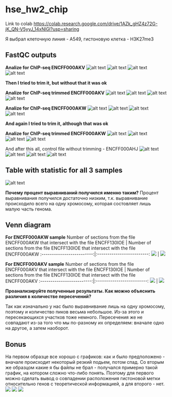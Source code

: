 # hse_hw2_chip

Link to colab https://colab.research.google.com/drive/1AZk_gHZ4z72G-jK_QN-V5yyJ_14xNlGl?usp=sharing

Я выбрал клеточную линия - A549, гистоновую клетка - H3K27me3

 ## FastQC outputs
 
 **Analize for ChIP-seq ENCFF000AKV**
 ![alt text](https://github.com/messlav/hse_hw2_chip/blob/main/imgs/Снимок%20экрана%202022-03-03%20в%2015.50.31.png)  ![alt text](https://github.com/messlav/hse_hw2_chip/blob/main/imgs/Снимок%20экрана%202022-03-03%20в%2015.50.42.png)
 ![alt text](https://github.com/messlav/hse_hw2_chip/blob/main/imgs/Снимок%20экрана%202022-03-03%20в%2015.50.53.png)  ![alt text](https://github.com/messlav/hse_hw2_chip/blob/main/imgs/Снимок%20экрана%202022-03-03%20в%2015.52.36.png)
 
**Then I tried to trim it, but without that it was ok**

**Analize for ChIP-seq trimmed ENCFF000AKV**
 ![alt text](https://github.com/messlav/hse_hw2_chip/blob/main/imgs/Снимок%20экрана%202022-03-03%20в%2015.51.17.png)  ![alt text](https://github.com/messlav/hse_hw2_chip/blob/main/imgs/Снимок%20экрана%202022-03-03%20в%2015.51.23.png)
 ![alt text](https://github.com/messlav/hse_hw2_chip/blob/main/imgs/Снимок%20экрана%202022-03-03%20в%2015.51.28.png)  ![alt text](https://github.com/messlav/hse_hw2_chip/blob/main/imgs/Снимок%20экрана%202022-03-03%20в%2015.51.40.png)
 
 **Analize for ChIP-seq ENCFF000AKW**
 ![alt text](https://github.com/messlav/hse_hw2_chip/blob/main/imgs/Снимок%20экрана%202022-03-03%20в%2015.52.43.png)  ![alt text](https://github.com/messlav/hse_hw2_chip/blob/main/imgs/Снимок%20экрана%202022-03-03%20в%2015.52.49.png)
 ![alt text](https://github.com/messlav/hse_hw2_chip/blob/main/imgs/Снимок%20экрана%202022-03-03%20в%2015.52.54.png)  ![alt text](https://github.com/messlav/hse_hw2_chip/blob/main/imgs/Снимок%20экрана%202022-03-03%20в%2015.53.02.png)
 
 **And again I tried to trim it, although that was ok**
 
  **Analize for ChIP-seq trimmed ENCFF000AKW**
  ![alt text](https://github.com/messlav/hse_hw2_chip/blob/main/imgs/Снимок%20экрана%202022-03-03%20в%2015.53.07.png)  ![alt text](https://github.com/messlav/hse_hw2_chip/blob/main/imgs/Снимок%20экрана%202022-03-03%20в%2015.53.12.png)
 ![alt text](https://github.com/messlav/hse_hw2_chip/blob/main/imgs/Снимок%20экрана%202022-03-03%20в%2015.53.18.png)  ![alt text](https://github.com/messlav/hse_hw2_chip/blob/main/imgs/Снимок%20экрана%202022-03-03%20в%2015.53.26.png)
 
 And after this all, control file without trimming - ENCFF000AHJ
   ![alt text](https://github.com/messlav/hse_hw2_chip/blob/main/imgs/Снимок%20экрана%202022-03-03%20в%2015.53.32.png)  ![alt text](https://github.com/messlav/hse_hw2_chip/blob/main/imgs/Снимок%20экрана%202022-03-03%20в%2015.53.36.png)
 ![alt text](https://github.com/messlav/hse_hw2_chip/blob/main/imgs/Снимок%20экрана%202022-03-03%20в%2015.53.42.png)  ![alt text](https://github.com/messlav/hse_hw2_chip/blob/main/imgs/Снимок%20экрана%202022-03-03%20в%2015.53.49.png)
 
 ## Table with statistic for all 3 samples
 ![alt text](https://github.com/messlav/hse_hw2_chip/blob/main/imgs/Снимок%20экрана%202022-03-03%20в%2017.26.42.png)
 
 **Почему процент выравниваний получился именно таким?**
 Процент выравнивания получился достаточно низким, т.к. выравнивание происходило всего на одну хромосому, которая состовляет лишь малую часть генома.
 
 ## Venn diagram
 
**For ENCFF000AKW sample**
Number of sections from the file ENCFF000AKW that intersect with the file ENCFF130IOE             |  Number of sections from the file ENCFF130IOE that intersect with the file ENCFF000AKW
:-------------------------:|:-------------------------:
![](https://github.com/messlav/hse_hw2_chip/blob/main/imgs/Снимок%20экрана%202022-03-03%20в%2017.41.03.png)  |  ![](https://github.com/messlav/hse_hw2_chip/blob/main/imgs/Снимок%20экрана%202022-03-03%20в%2017.41.15.png)


**For ENCFF000AKV sample**
Number of sections from the file ENCFF000AKV that intersect with the file ENCFF130IOE              |  Number of sections from the file ENCFF130IOE that intersect with the file ENCFF000AKV
:-------------------------:|:-------------------------:
![](https://github.com/messlav/hse_hw2_chip/blob/main/imgs/Снимок%20экрана%202022-03-03%20в%2017.41.28.png)  |  ![](https://github.com/messlav/hse_hw2_chip/blob/main/imgs/Снимок%20экрана%202022-03-03%20в%2017.41.42.png)

**Проанализируйте полученные результаты. Как можно объяснить различия в количестве пересечений?**

Так как изначально у нас было выравнивание лишь на одну хромосому, поэтому и количество пиков весьма небольшое. Из-за этого и пересекающихся участков тоже немного. Пересечения же не совпадают из-за того что мы по-разному их определяем: вначале одно на другое, а затем наоборот.

## Bonus
На первом образце все хорошо с графиков: как и было предположено - вначале происходит некоторый резкий подьем, потом спад. Со вторым же образцом какие я бы файлы не брал - получался примерно такой график, на котором сложно что-либо понять. Поэтому для первого можно сделать вывод о совпадении расположения гистоновой метки относительно генов с теоретической информацией, а для второго - нет.
![](https://github.com/messlav/hse_hw2_chip/blob/main/imgs/Снимок%20экрана%202022-03-05%20в%2016.09.30.png)
![](https://github.com/messlav/hse_hw2_chip/blob/main/imgs/result.png)
![](https://github.com/messlav/hse_hw2_chip/blob/main/imgs/result2.png)
